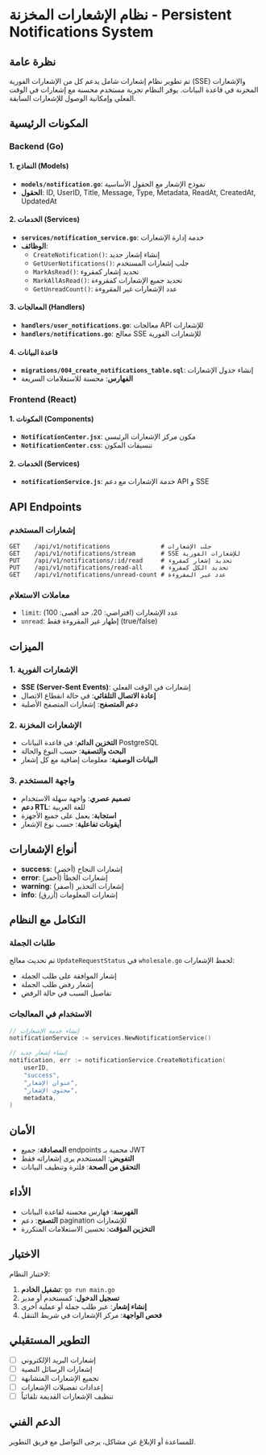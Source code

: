 # نظام الإشعارات المخزنة - Persistent Notifications System

## نظرة عامة

تم تطوير نظام إشعارات شامل يدعم كل من الإشعارات الفورية (SSE) والإشعارات المخزنة في قاعدة البيانات. يوفر النظام تجربة مستخدم محسنة مع إشعارات في الوقت الفعلي وإمكانية الوصول للإشعارات السابقة.

## المكونات الرئيسية

### Backend (Go)

#### 1. النماذج (Models)
- **`models/notification.go`**: نموذج الإشعار مع الحقول الأساسية
- **الحقول**: ID, UserID, Title, Message, Type, Metadata, ReadAt, CreatedAt, UpdatedAt

#### 2. الخدمات (Services)
- **`services/notification_service.go`**: خدمة إدارة الإشعارات
- **الوظائف**:
  - `CreateNotification()`: إنشاء إشعار جديد
  - `GetUserNotifications()`: جلب إشعارات المستخدم
  - `MarkAsRead()`: تحديد إشعار كمقروء
  - `MarkAllAsRead()`: تحديد جميع الإشعارات كمقروءة
  - `GetUnreadCount()`: عدد الإشعارات غير المقروءة

#### 3. المعالجات (Handlers)
- **`handlers/user_notifications.go`**: معالجات API للإشعارات
- **`handlers/notifications.go`**: معالج SSE للإشعارات الفورية

#### 4. قاعدة البيانات
- **`migrations/004_create_notifications_table.sql`**: إنشاء جدول الإشعارات
- **الفهارس**: محسنة للاستعلامات السريعة

### Frontend (React)

#### 1. المكونات (Components)
- **`NotificationCenter.jsx`**: مكون مركز الإشعارات الرئيسي
- **`NotificationCenter.css`**: تنسيقات المكون

#### 2. الخدمات (Services)
- **`notificationService.js`**: خدمة الإشعارات مع دعم API و SSE

## API Endpoints

### إشعارات المستخدم
```
GET    /api/v1/notifications              # جلب الإشعارات
GET    /api/v1/notifications/stream       # SSE للإشعارات الفورية
PUT    /api/v1/notifications/:id/read     # تحديد إشعار كمقروء
PUT    /api/v1/notifications/read-all     # تحديد الكل كمقروء
GET    /api/v1/notifications/unread-count # عدد غير المقروءة
```

### معاملات الاستعلام
- `limit`: عدد الإشعارات (افتراضي: 20، حد أقصى: 100)
- `unread`: إظهار غير المقروءة فقط (true/false)

## الميزات

### 1. الإشعارات الفورية
- **SSE (Server-Sent Events)**: إشعارات في الوقت الفعلي
- **إعادة الاتصال التلقائي**: في حالة انقطاع الاتصال
- **دعم المتصفح**: إشعارات المتصفح الأصلية

### 2. الإشعارات المخزنة
- **التخزين الدائم**: في قاعدة البيانات PostgreSQL
- **البحث والتصفية**: حسب النوع والحالة
- **البيانات الوصفية**: معلومات إضافية مع كل إشعار

### 3. واجهة المستخدم
- **تصميم عصري**: واجهة سهلة الاستخدام
- **دعم RTL**: للغة العربية
- **استجابة**: يعمل على جميع الأجهزة
- **أيقونات تفاعلية**: حسب نوع الإشعار

## أنواع الإشعارات

- **success**: إشعارات النجاح (أخضر)
- **error**: إشعارات الخطأ (أحمر)
- **warning**: إشعارات التحذير (أصفر)
- **info**: إشعارات المعلومات (أزرق)

## التكامل مع النظام

### طلبات الجملة
تم تحديث معالج `UpdateRequestStatus` في `wholesale.go` لحفظ الإشعارات:
- إشعار الموافقة على طلب الجملة
- إشعار رفض طلب الجملة
- تفاصيل السبب في حالة الرفض

### الاستخدام في المعالجات
```go
// إنشاء خدمة الإشعارات
notificationService := services.NewNotificationService()

// إنشاء إشعار جديد
notification, err := notificationService.CreateNotification(
    userID,
    "success",
    "عنوان الإشعار",
    "محتوى الإشعار",
    metadata,
)
```

## الأمان

- **المصادقة**: جميع endpoints محمية بـ JWT
- **التفويض**: المستخدم يرى إشعاراته فقط
- **التحقق من الصحة**: فلترة وتنظيف البيانات

## الأداء

- **الفهرسة**: فهارس محسنة لقاعدة البيانات
- **التصفح**: دعم pagination للإشعارات
- **التخزين المؤقت**: تحسين الاستعلامات المتكررة

## الاختبار

لاختبار النظام:

1. **تشغيل الخادم**: `go run main.go`
2. **تسجيل الدخول**: كمستخدم أو مدير
3. **إنشاء إشعار**: عبر طلب جملة أو عملية أخرى
4. **فحص الواجهة**: مركز الإشعارات في شريط التنقل

## التطوير المستقبلي

- [ ] إشعارات البريد الإلكتروني
- [ ] إشعارات الرسائل النصية
- [ ] تجميع الإشعارات المتشابهة
- [ ] إعدادات تفضيلات الإشعارات
- [ ] تنظيف الإشعارات القديمة تلقائياً

## الدعم الفني

للمساعدة أو الإبلاغ عن مشاكل، يرجى التواصل مع فريق التطوير.

